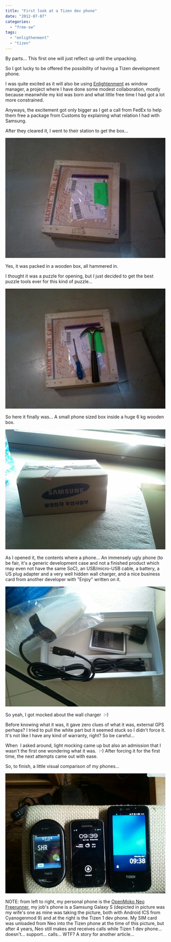```yaml
---
title: "First look at a Tizen dev phone"
date: "2012-07-07"
categories: 
  - "free-sw"
tags: 
  - "enligthenment"
  - "tizen"
---
```


By parts... This first one will just reflect up until the unpacking.

So I got lucky to be offered the possibility of having a Tizen development phone.

I was quite excited as it will also be using [Enlightenment](http://enlightenment.org/) as window manager, a project where I have done some modest collaboration, mostly because meanwhile my kid was born and what little free time I had got a lot more constrained.

Anyways, the excitement got only bigger as I get a call from FedEx to help them free a package from Customs by explaining what relation I had with Samsung.

After they cleared it, I went to their station to get the box...

![image](images/wpid-IMG_20120706_180341.jpg "IMG_20120706_180341.jpg")

Yes, it was packed in a wooden box, all hammered in.

I thought it was a puzzle for opening, but I just decided to get the best puzzle tools ever for this kind of puzzle...

![image](images/wpid-IMG_20120706_180427.jpg "IMG_20120706_180427.jpg")

So here it finally was... A small phone sized box inside a huge 6 kg wooden box.

![image](images/wpid-IMG_20120706_181221.jpg "IMG_20120706_181221.jpg")

As I opened it, the contents where a phone... An immensely ugly phone (to be fair, it's a generic development case and not a finished product which may even not have the same SoC), an USB/micro-USB cable, a battery, a US plug adapter and a very well hidden wall charger, and a nice business card from another developer with "Enjoy" written on it.

![image](images/wpid-IMG_20120706_181407.jpg "IMG_20120706_181407.jpg")

So yeah, I got mocked about the wall charger  :-)

Before knowing what it was, it gave zero clues of what it was, external GPS perhaps? I tried to pull the white part but it seemed stuck so I didn't force it. It's not like I have any kind of warranty, right? So be careful...

When  I asked around, light mocking came up but also an admission that I wasn't the first one wondering what it was.  :-) After forcing it for the first time, the next attempts came out with ease.

So, to finish, a little visual comparison of my phones...

![image](images/wpid-1341650388439.jpg "1341650388439.jpg")

NOTE: from left to right, my personal phone is the [OpenMoko Neo Freerunner](http://wiki.openmoko.org/wiki/Neo_FreeRunner), my job's phone is a Samsung Galaxy S (depicted in picture was my wife's one as mine was taking the picture, both with Android ICS from Cyanogenmod 9) and at the right is the Tizen 1 dev phone. My SIM card was unloaded from Neo into the Tizen phone at the time of this picture, but after 4 years, Neo still makes and receives calls while Tizen 1 dev phone... doesn't... support... calls... WTF? A story for another article...
